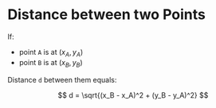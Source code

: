 # Distance between two Points

If:
- point `A` is at $(x_A, y_A)$
- point `B` is at $(x_B, y_B)$

Distance `d` between them equals:

$$
d = \sqrt{(x_B - x_A)^2 + (y_B - y_A)^2}
$$